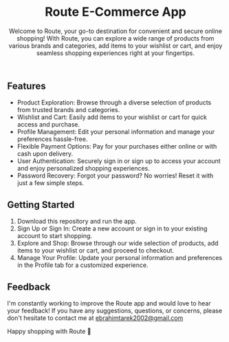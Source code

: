 <!DOCTYPE html>
<html lang="en">
<head>
  <meta charset="UTF-8">
  <meta name="viewport" content="width=device-width, initial-scale=1.0">
  <title>Route E-Commerce App</title>
</head>
<body>
  <header>
    <h1>Route E-Commerce App</h1>
    <p>Welcome to Route, your go-to destination for convenient and secure online shopping! With Route, you can explore a wide range of products from various brands and categories, add items to your wishlist or cart, and enjoy seamless shopping experiences right at your fingertips.</p>
  </header>
  
  <section>
    <h2>Features</h2>
    <ul>
      <li>Product Exploration: Browse through a diverse selection of products from trusted brands and categories.</li>
      <li>Wishlist and Cart: Easily add items to your wishlist or cart for quick access and purchase.</li>
      <li>Profile Management: Edit your personal information and manage your preferences hassle-free.</li>
      <li>Flexible Payment Options: Pay for your purchases either online or with cash upon delivery.</li>
      <li>User Authentication: Securely sign in or sign up to access your account and enjoy personalized shopping experiences.</li>
      <li>Password Recovery: Forgot your password? No worries! Reset it with just a few simple steps.</li>
    </ul>
  </section>
  
  <section>
    <h2>Getting Started</h2>
    <ol>
      <li>Download this repository and run the app.</li>
      <li>Sign Up or Sign In: Create a new account or sign in to your existing account to start shopping.</li>
      <li>Explore and Shop: Browse through our wide selection of products, add items to your wishlist or cart, and proceed to checkout.</li>
      <li>Manage Your Profile: Update your personal information and preferences in the Profile tab for a customized experience.</li>
    </ol>
  </section>
  
  <section>
    <h2>Feedback</h2>
    <p>I'm constantly working to improve the Route app and would love to hear your feedback! If you have any suggestions, questions, or concerns, please don't hesitate to contact me at <a href="mailto:ebrahimtarek2002@gmail.com">ebrahimtarek2002@gmail.com</a></p>
  </section>
  
  <footer>
    <p>Happy shopping with Route 🤗</p>
  </footer>
</body>
</html>
